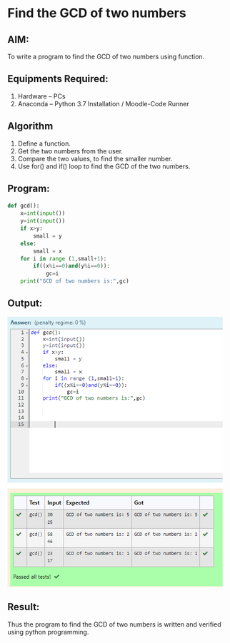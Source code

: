 # Find the GCD of two numbers

## AIM:
To write a program to find the GCD of two numbers using function.

## Equipments Required:
1. Hardware – PCs
2. Anaconda – Python 3.7 Installation / Moodle-Code Runner

## Algorithm
1. Define a function.
2. Get the two numbers from the user.
3. Compare the two values, to find the smaller number.
4. Use for() and if() loop to find the GCD of the two numbers.

## Program:
``` python
def gcd():
    x=int(input())
    y=int(input())
    if x>y:
        small = y
    else:
        small = x
    for i in range (1,small+1):
        if((x%i==0)and(y%i==0)):
            gc=i
    print("GCD of two numbers is:",gc)
```

## Output:
![gcd of two number](output.png)


## Result:
Thus the program to find the GCD of two numbers is written and verified using python programming.
